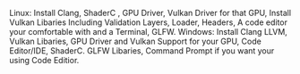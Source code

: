 Linux:
Install Clang, ShaderC , GPU Driver, Vulkan Driver for that GPU, Install Vulkan Libaries Including Validation Layers, Loader, Headers, A code editor your comfortable with and a Terminal, GLFW.
Windows:
Install Clang LLVM, Vulkan Libaries, GPU Driver and Vulkan Support for your GPU, Code Editor/IDE, ShaderC. GLFW Libaries, Command Prompt if you want your using Code Editior.
